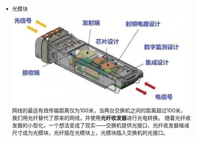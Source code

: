 - 光模块
![](attachments/20240402092011.jpg)
网线的最远有效传输距离仅为100米，当两台交换机之间的距离超过100米，我们用光纤替代了原来的网线，并使用**光纤收发器**进行光电转换。
随着光纤收发器的小型化，一个想法变成了现实——交换机提供光接口、光纤收发器缩减尺寸成为光模块，光纤插在光模块上，光模块插入交换机的光接口。